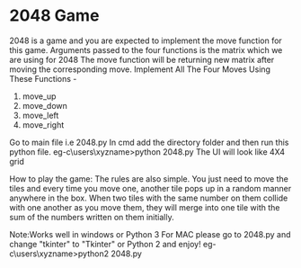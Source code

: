 # 2048 Game
2048 is a game and you are expected to implement the move function for this game.
Arguments passed to the four functions is the matrix which we are using for 2048
The move function will be returning new matrix after moving the corresponding move.
Implement All The Four Moves Using These Functions -
1. move_up
2. move_down
3. move_left
4. move_right

Go to main file i.e 2048.py
In cmd add the directory folder and then run this python file.
eg-c\users\xyzname>python 2048.py
The UI will look like 4X4 grid

How to play the game:
The rules are also simple. You just need to move the tiles and every time you move one, another tile pops up in a random manner anywhere in the box. When two tiles with the same number on them collide with one another as you move them, they will merge into one tile with the sum of the numbers written on them initially.

Note:Works well in windows or Python 3
For MAC please go to 2048.py and change "tkinter" to "Tkinter" or Python 2 and enjoy!
eg-c\users\xyzname>python2 2048.py
